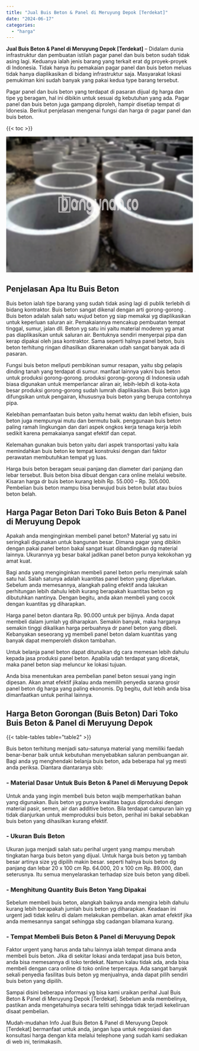 ```yaml
---
title: "Jual Buis Beton & Panel di Meruyung Depok [Terdekat]"
date: "2024-06-17"
categories: 
  - "harga"
---
```


**Jual Buis Beton & Panel di Meruyung Depok \[Terdekat\]** – Didalam dunia infrastruktur dan pembuatan istilah pagar panel dan buis beton sudah tidak asing lagi. Keduanya ialah jenis barang yang terkait erat dg proyek-proyek di Indonesia. Tidak hanya itu pemakaian pagar panel dan buis beton meluas tidak hanya diaplikasikan di bidang infrastruktur saja. Masyarakat lokasi pemukiman kini sudah banyak yang pakai kedua type barang tersebut.

Pagar panel dan buis beton yang terdapat di pasaran dijual dg harga dan tipe yg beragam, hal ini dibikin untuk sesuai dg kebutuhan yang ada. Pagar panel dan buis beton juga gampang diproleh, hampir disetiap tempat di Idonesia. Berikut penjelasan mengenai fungsi dan harga dr pagar panel dan buis beton.

{{< toc >}}

![Jual Buis Beton & Panel di Meruyung Depok [Terdekat]](/images/jual-panel-buis-beton-murah-13.png)

## Penjelasan Apa Itu Buis Beton

Buis beton ialah tipe barang yang sudah tidak asing lagi di publik terlebih di bidang kontraktor. Buis beton sangat dikenal dengan arti gorong-gorong . Buis beton adalah salah satu wujud beton yg siap memakai yg diaplikasikan untuk keperluan saluran air. Pemakaiannya mencakup pembuatan tempat tinggal, sumur, jalan dll. Beton yg satu ini yaitu material moderen yg amat pas diaplikasikan untuk saluran air. Bentuknya sendiri menyerpai pipa dan kerap dipakai oleh jasa kontraktor. Sama seperti halnya panel beton, buis beton terhitung ringan dihasilkan dikarenakan udah sangat banyak ada di pasaran.

Fungsi buis beton meliputi pembikinan sumur resapan, yaitu sbg pelapis dinding tanah yang terdapat di sumur. manfaat lainnya yakni buis beton untuk produksi gorong-gorong. produksi gorong-gorong di Indonesia udah biasa digunakan untuk memperlancar aliran air, lebih-lebih di kota-kota besar produksi gorong-gorong sudah lumrah diaplikasikan. Buis beton juga difungsikan untuk pengairan, khususnya buis beton yang berupa contohnya pipa.

Kelebihan pemanfaatan buis beton yaitu hemat waktu dan lebih efisien, buis beton juga mempunyai mutu dan bermutu baik. penggunaan buis beton paling ramah lingkungan dan dari aspek ongkos kerja tenaga kerja lebih sedikit karena pemakaianya sangat efektif dan cepat.

Kelemahan gunakan buis beton yaitu dari aspek transportasi yaitu kala memindahkan buis beton ke tempat konstruksi dengan dari faktor perawatan membutuhkan tempat yg luas.

Harga buis beton beragam seuai panjang dan diameter dari panjang dan lebar tersebut. Buis beton bisa dibuat dengan cara online melalui website. Kisaran harga dr buis beton kurang lebih Rp. 55.000 – Rp. 305.000. Pembelian buis beton mampu bisa berwujud buis beton bulat atau buios beton belah.

## Harga Pagar Beton Dari Toko Buis Beton & Panel di Meruyung Depok

Apakah anda menginginkan membeli panel beton? Material yg satu ini seringkali digunakan untuk bangunan besar. Dimana pagar yang dibikin dengan pakai panel beton bakal sangat kuat dibandingkan dg material lainnya. Ukurannya yg besar bakal jadikan panel beton punya kekokohan yg amat kuat.

Bagi anda yang menginginkan membeli panel beton perlu menyimak salah satu hal. Salah satunya adalah kuantitas panel beton yang diperlukan. Sebelum anda memesannya, alangkah paling efektif anda lakukan perhitungan lebih dahulu lebih kurang berapakah kuantitas beton yg dibutuhkan nantinya. Dengan begitu, anda akan membeli yang cocok dengan kuantitas yg diharapkan.

Harga panel beton diantara Rp. 90.000 untuk per bijinya. Anda dapat membeli dalam jumlah yg diharapkan. Semakin banyak, maka harganya semakin tinggi dikalikan harga perbuahnya dr panel beton yang dibeli. Kebanyakan seseorang yg membeli panel beton dalam kuantitas yang banyak dapat memperoleh diskon tambahan.

Untuk belanja panel beton dapat ditunaikan dg cara memesan lebih dahulu kepada jasa produksi panel beton. Apabila udah terdapat yang dicetak, maka panel beton siap meluncur ke lokasi tujuan.

Anda bisa menentukan area pembelian panel beton sesuai yang ingin dipesan. Akan amat efektif jikalau anda memilih penyedia sarana grosir panel beton dg harga yang paling ekonomis. Dg begitu, duit lebih anda bisa dimanfaatkan untuk perihal lainnya.

## Harga Beton Gorongan (Buis Beton) Dari Toko Buis Beton & Panel di Meruyung Depok

{{< table-tables table="table2" >}}

Buis beton terhitung menjadi satu-satunya material yang memiliki faedah benar-benar baik untuk kebutuhan menyebabkan saluran pembuangan air. Bagi anda yg menghendaki belanja buis beton, ada beberapa hal yg mesti anda periksa. Diantara diantaranya sbb:

### \- Material Dasar Untuk Buis Beton & Panel di Meruyung Depok

Untuk anda yang ingin membeli buis beton wajib memperhatikan bahan yang digunakan. Buis beton yg punya kwalitas bagus diproduksi dengan material pasir, semen, air dan additive beton. Bila terdapat campuran lain yg tidak dianjurkan untuk memproduksi buis beton, perihal ini bakal sebabkan buis beton yang dihasilkan kurang efektif.

### \- Ukuran Buis Beton

Ukuran juga menjadi salah satu perihal urgent yang mampu merubah tingkatan harga buis beton yang dijual. Untuk harga buis beton yg tambah besar artinya size yg dipilih makin besar. seperti halnya buis beton dg panjang dan lebar 20 x 100 cm Rp. 64.000, 20 x 100 cm Rp. 89.000, dan seterusnya. Itu semua menyelaraskan terhadap size buis beton yang dibeli.

### \- Menghitung Quantity Buis Beton Yang Dipakai

Sebelum membeli buis beton, alangkah baiknya anda mengira lebih dahulu kurang lebih berapakah jumlah buis beton yg diharapkan. Keadaan ini urgent jadi tidak keliru di dalam melakukan pembelian. akan amat efektif jika anda memesannya sangat sehingga sbg cadangan bilamana kurang.

### \- Tempat Membeli Buis Beton & Panel di Meruyung Depok

Faktor urgent yang harus anda tahu lainnya ialah tempat dimana anda membeli buis beton. Jika di sekitar lokasi anda terdapat jasa buis beton, anda bisa memesannya di toko terdekat. Namun kalau tidak ada, anda bisa membeli dengan cara online di toko online terpercaya. Ada sangat banyak sekali penyedia fasilitas buis beton yg menjualnya, anda dapat pilih sendiri buis beton yang dipilih.

Sampai disini beberapa informasi yg bisa kami uraikan perihal Jual Buis Beton & Panel di Meruyung Depok \[Terdekat\]. Sebelum anda membelinya, pastikan anda mengetahuinya secara teliti sehingga tidak terjadi kekeliruan disaat pembelian.

Mudah-mudahan Info Jual Buis Beton & Panel di Meruyung Depok \[Terdekat\] bermanfaat untuk anda, jangan lupa untuk negosiasi dan konsultasi harga dengan kita melalui telephone yang sudah kami sediakan di web ini, terimakasih.
